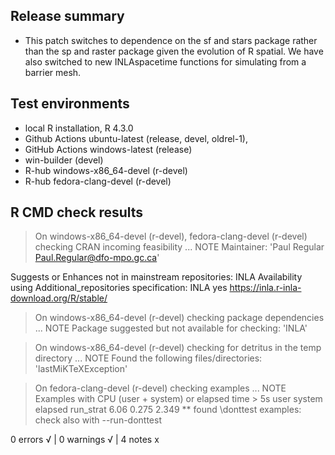 ## Release summary

- This patch switches to dependence on the sf and stars package rather than the sp and raster package given the evolution of R spatial. We have also switched to new INLAspacetime functions for simulating from a barrier mesh.

## Test environments

- local R installation, R 4.3.0
- Github Actions ubuntu-latest (release, devel, oldrel-1), 
- GitHub Actions windows-latest (release)
- win-builder (devel)
- R-hub windows-x86_64-devel (r-devel)
- R-hub fedora-clang-devel (r-devel)

## R CMD check results
> On windows-x86_64-devel (r-devel), fedora-clang-devel (r-devel)
  checking CRAN incoming feasibility ... NOTE
  Maintainer: 'Paul Regular <Paul.Regular@dfo-mpo.gc.ca>'
  
  Suggests or Enhances not in mainstream repositories:
    INLA
  Availability using Additional_repositories specification:
    INLA   yes   https://inla.r-inla-download.org/R/stable/

> On windows-x86_64-devel (r-devel)
  checking package dependencies ... NOTE
  Package suggested but not available for checking: 'INLA'

> On windows-x86_64-devel (r-devel)
  checking for detritus in the temp directory ... NOTE
  Found the following files/directories:
    'lastMiKTeXException'

> On fedora-clang-devel (r-devel)
  checking examples ... NOTE
  Examples with CPU (user + system) or elapsed time > 5s
            user system elapsed
  run_strat 6.06  0.275   2.349
  ** found \donttest examples: check also with --run-donttest

0 errors √ | 0 warnings √ | 4 notes x


